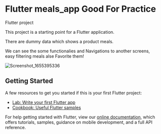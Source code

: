 # Flutter meals_app Good For Practice

Flutter project 

This project is a starting point for a Flutter application.

There are dummy data which shows a product meals.

We can see the some functionalies and Navigations to another screens, easy filtering meals alse Favorite them!

![Screenshot_1655395336](https://user-images.githubusercontent.com/55742347/189656269-e66a8e00-92e1-4623-9df3-b2b19400cc67.png)


## Getting Started


A few resources to get you started if this is your first Flutter project:

- [Lab: Write your first Flutter app](https://flutter.dev/docs/get-started/codelab)
- [Cookbook: Useful Flutter samples](https://flutter.dev/docs/cookbook)

For help getting started with Flutter, view our
[online documentation](https://flutter.dev/docs), which offers tutorials,
samples, guidance on mobile development, and a full API reference.
